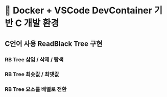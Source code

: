 # 📘 Docker + VSCode DevContainer 기반 C 개발 환경

## C언어 사용 ReadBlack Tree 구현

### RB Tree 삽입 / 삭제 / 탐색

### RB Tree 최솟값 / 최댓값

### RB Tree 요소를 배열로 전환